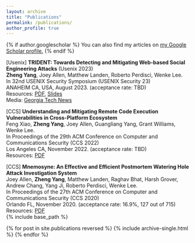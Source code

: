```yaml
---
layout: archive
title: "Publications"
permalink: /publications/
author_profile: true
---
```


{% if author.googlescholar %}
  You can also find my articles on <u><a href="{{author.googlescholar}}">my Google Scholar profile</a>.</u>
{% endif %}

[Usenix] **TRIDENT: Towards Detecting and Mitigating Web-based Social Engineering Attacks** (Usenix 2023) \
**Zheng Yang**, Joey Allen, Matthew Landen, Roberto Perdisci, Wenke Lee.\
In 32nd USENIX Security Symposium (USENIX Security 23)\
ANAHEIM CA, USA, August 2023. (acceptance rate: TBD)\
Resources: [PDF](https://www.usenix.org/system/files/usenixsecurity23-yang-zheng.pdf), [Slides](https://www.usenix.org/system/files/sec23_slides_yang-zheng.pdf)\
Media: [Georgia Tech News](https://www.cc.gatech.edu/news/new-tool-skewers-socially-engineered-attack-ads)

[CCS] **Understanding and Mitigating Remote Code Execution Vulnerabilities in Cross-Platform Ecosystem** \
Feng Xiao, **Zheng Yang**, Joey Allen, Guangliang Yang, Grant Williams, Wenke Lee.\
In Proceedings of the 29th ACM Conference on Computer and Communications Security (CCS 2022)\
Los Angeles CA, November 2022. (acceptance rate: TBD)\
Resources: [PDF](https://dl.acm.org/doi/pdf/10.1145/3548606.3559340)

[CCS]  **Mnemosyne: An Effective and Efficient Postmortem Watering Hole Attack Investigation System**\
Joey Allen, **Zheng Yang**, Matthew Landen, Raghav Bhat, Harsh Grover, Andrew Chang, Yang Ji, Roberto Perdisci, Wenke Lee.\
In Proceedings of the 27th ACM Conference on Computer and Communications Security (CCS 2020)\
Orlando FL, November 2020. (acceptance rate: 16.9%, 127 out of 715) \
Resources: [PDF](https://dl.acm.org/doi/pdf/10.1145/3372297.3423355)\
{% include base_path %}

{% for post in site.publications reversed %}
  {% include archive-single.html %}
{% endfor %}
